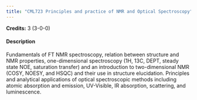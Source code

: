 ```yaml
---
title: "CML723 Principles and practice of NMR and Optical Spectroscopy"
---
```

**Credits:** 3 (3-0-0)

#### Description
Fundamentals of FT NMR spectroscopy, relation between structure and NMR properties, one-dimensional spectroscopy (1H, 13C, DEPT, steady state NOE, saturation transfer) and an introduction to two-dimensional NMR (COSY, NOESY, and HSQC) and their use in structure elucidation. Principles and analytical applications of optical spectroscopic methods including atomic absorption and emission, UV-Visible, IR absorption, scattering, and luminescence.